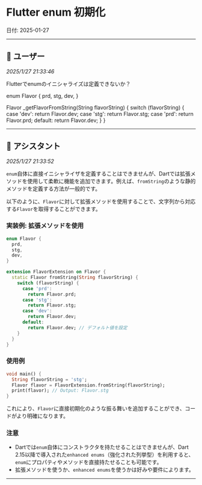 # Flutter enum 初期化

日付: 2025-01-27

---

## 👤 ユーザー
*2025/1/27 21:33:46*

Flutterでenumのイニシャライズは定義できないか？

enum Flavor {
  prd,
  stg,
  dev,
}

Flavor \_getFlavorFromString(String flavorString) {
  switch (flavorString) {
    case 'dev':
      return Flavor.dev;
    case 'stg':
      return Flavor.stg;
    case 'prd':
      return Flavor.prd;
    default:
      return Flavor.dev;
  }
}

---

## 🤖 アシスタント
*2025/1/27 21:33:52*

`enum`自体に直接イニシャライザを定義することはできませんが、Dartでは拡張メソッドを使用して柔軟に機能を追加できます。例えば、`fromString`のような静的メソッドを定義する方法が一般的です。

以下のように、`Flavor`に対して拡張メソッドを使用することで、文字列から対応する`Flavor`を取得することができます。

### 実装例: 拡張メソッドを使用

```dart
enum Flavor {
  prd,
  stg,
  dev,
}

extension FlavorExtension on Flavor {
  static Flavor fromString(String flavorString) {
    switch (flavorString) {
      case 'prd':
        return Flavor.prd;
      case 'stg':
        return Flavor.stg;
      case 'dev':
        return Flavor.dev;
      default:
        return Flavor.dev; // デフォルト値を設定
    }
  }
}
```

### 使用例

```dart
void main() {
  String flavorString = 'stg';
  Flavor flavor = FlavorExtension.fromString(flavorString);
  print(flavor); // Output: Flavor.stg
}
```

これにより、`Flavor`に直接初期化のような振る舞いを追加することができ、コードがより明確になります。

### 注意
- Dartでは`enum`自体にコンストラクタを持たせることはできませんが、Dart 2.15以降で導入された`enhanced enums`（強化された列挙型）を利用すると、`enum`にプロパティやメソッドを直接持たせることも可能です。
- 拡張メソッドを使うか、`enhanced enums`を使うかは好みや要件によります。

---
